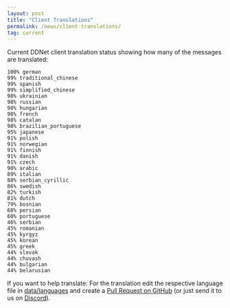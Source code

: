 ```yaml
---
layout: post
title: "Client Translations"
permalink: /news/client-translations/
tag: current
---
```


Current DDNet client translation status showing how many of the messages are translated:

```
100% german
99% traditional_chinese
99% spanish
99% simplified_chinese
98% ukrainian
98% russian
98% hungarian
98% french
98% catalan
98% brazilian_portuguese
95% japanese
91% polish
91% norwegian
91% finnish
91% danish
91% czech
90% arabic
89% italian
88% serbian_cyrillic
86% swedish
82% turkish
81% dutch
79% bosnian
68% persian
60% portuguese
46% serbian
45% romanian
45% kyrgyz
45% korean
45% greek
44% slovak
44% chuvash
44% bulgarian
44% belarusian
```

If you want to help translate: For the translation edit the respective language file in [data/languages](https://github.com/ddnet/ddnet/tree/master/data/languages) and create a [Pull Request on GitHub](https://github.com/ddnet/ddnet/) (or just send it to us on [Discord](/discord/)).
